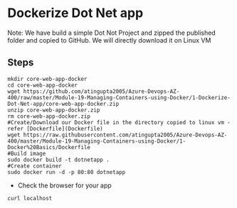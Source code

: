 # Dockerize Dot Net app

Note: We have build a simple Dot Not Project and zipped the published folder and copied to GitHub. We will directly download it on Linux VM

## Steps
```
mkdir core-web-app-docker
cd core-web-app-docker
wget https://github.com/atingupta2005/Azure-Devops-AZ-400/raw/master/Module-19-Managing-Containers-using-Docker/1-Dockerize-Dot-Net-app/core-web-app-docker.zip
unzip core-web-app-docker.zip
rm core-web-app-docker.zip
#Create/Download our Docker file in the directory copied to linux vm - refer [Dockerfile](Dockerfile)
wget https://raw.githubusercontent.com/atingupta2005/Azure-Devops-AZ-400/master/Module-19-Managing-Containers-using-Docker/1-Docker%20Basics/Dockerfile
#Build image
sudo docker build -t dotnetapp .
#Create container
sudo docker run -d -p 80:80 dotnetapp
```

- Check the browser for your app
```
curl localhost
```
